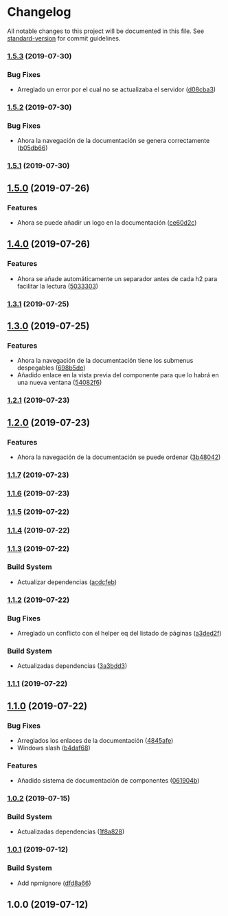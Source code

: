 # Changelog

All notable changes to this project will be documented in this file. See [standard-version](https://github.com/conventional-changelog/standard-version) for commit guidelines.

### [1.5.3](https://github.com/javipuche/maquetus-boilerplate-builder/compare/v1.5.2...v1.5.3) (2019-07-30)


### Bug Fixes

* Arreglado un error por el cual no se actualizaba el servidor ([d08cba3](https://github.com/javipuche/maquetus-boilerplate-builder/commit/d08cba3))



### [1.5.2](https://github.com/javipuche/maquetus-boilerplate-builder/compare/v1.5.1...v1.5.2) (2019-07-30)


### Bug Fixes

* Ahora la navegación de la documentación se genera correctamente ([b05db66](https://github.com/javipuche/maquetus-boilerplate-builder/commit/b05db66))



### [1.5.1](https://github.com/javipuche/maquetus-boilerplate-builder/compare/v1.5.0...v1.5.1) (2019-07-30)



## [1.5.0](https://github.com/javipuche/maquetus-boilerplate-builder/compare/v1.4.0...v1.5.0) (2019-07-26)


### Features

* Ahora se puede añadir un logo en la documentación ([ce60d2c](https://github.com/javipuche/maquetus-boilerplate-builder/commit/ce60d2c))



## [1.4.0](https://github.com/javipuche/maquetus-boilerplate-builder/compare/v1.3.1...v1.4.0) (2019-07-26)


### Features

* Ahora se añade automáticamente un separador antes de cada h2 para facilitar la lectura ([5033303](https://github.com/javipuche/maquetus-boilerplate-builder/commit/5033303))



### [1.3.1](https://github.com/javipuche/maquetus-boilerplate-builder/compare/v1.3.0...v1.3.1) (2019-07-25)



## [1.3.0](https://github.com/javipuche/maquetus-boilerplate-builder/compare/v1.2.1...v1.3.0) (2019-07-25)


### Features

* Ahora la navegación de la documentación tiene los submenus despegables ([698b5de](https://github.com/javipuche/maquetus-boilerplate-builder/commit/698b5de))
* Añadido enlace en la vista previa del componente para que lo habrá en una nueva ventana ([54082f6](https://github.com/javipuche/maquetus-boilerplate-builder/commit/54082f6))



### [1.2.1](https://github.com/javipuche/maquetus-boilerplate-builder/compare/v1.2.0...v1.2.1) (2019-07-23)



## [1.2.0](https://github.com/javipuche/maquetus-boilerplate-builder/compare/v1.1.7...v1.2.0) (2019-07-23)


### Features

* Ahora la navegación de la documentación se puede ordenar ([3b48042](https://github.com/javipuche/maquetus-boilerplate-builder/commit/3b48042))



### [1.1.7](https://github.com/javipuche/maquetus-boilerplate-builder/compare/v1.1.6...v1.1.7) (2019-07-23)



### [1.1.6](https://github.com/javipuche/maquetus-boilerplate-builder/compare/v1.1.5...v1.1.6) (2019-07-23)



### [1.1.5](https://github.com/javipuche/maquetus-boilerplate-builder/compare/v1.1.4...v1.1.5) (2019-07-22)



### [1.1.4](https://github.com/javipuche/maquetus-boilerplate-builder/compare/v1.1.3...v1.1.4) (2019-07-22)



### [1.1.3](https://github.com/javipuche/maquetus-boilerplate-builder/compare/v1.1.2...v1.1.3) (2019-07-22)


### Build System

* Actualizar dependencias ([acdcfeb](https://github.com/javipuche/maquetus-boilerplate-builder/commit/acdcfeb))



### [1.1.2](https://github.com/javipuche/maquetus-boilerplate-builder/compare/v1.1.1...v1.1.2) (2019-07-22)


### Bug Fixes

* Arreglado un conflicto con el helper eq del listado de páginas ([a3ded2f](https://github.com/javipuche/maquetus-boilerplate-builder/commit/a3ded2f))


### Build System

* Actualizadas dependencias ([3a3bdd3](https://github.com/javipuche/maquetus-boilerplate-builder/commit/3a3bdd3))



### [1.1.1](https://github.com/javipuche/maquetus-boilerplate-builder/compare/v1.1.0...v1.1.1) (2019-07-22)



## [1.1.0](https://github.com/javipuche/maquetus-boilerplate-builder/compare/v1.0.2...v1.1.0) (2019-07-22)


### Bug Fixes

* Arreglados los enlaces de la documentación ([4845afe](https://github.com/javipuche/maquetus-boilerplate-builder/commit/4845afe))
* Windows slash ([b4daf68](https://github.com/javipuche/maquetus-boilerplate-builder/commit/b4daf68))


### Features

* Añadido sistema de documentación de componentes ([061904b](https://github.com/javipuche/maquetus-boilerplate-builder/commit/061904b))



### [1.0.2](https://github.com/javipuche/maquetus-boilerplate-builder/compare/v1.0.1...v1.0.2) (2019-07-15)


### Build System

* Actualizadas dependencias ([1f8a828](https://github.com/javipuche/maquetus-boilerplate-builder/commit/1f8a828))



### [1.0.1](https://github.com/javipuche/maquetus-boilerplate-builder/compare/v1.0.0...v1.0.1) (2019-07-12)


### Build System

* Add npmignore ([dfd8a66](https://github.com/javipuche/maquetus-boilerplate-builder/commit/dfd8a66))



## 1.0.0 (2019-07-12)
